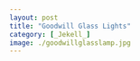 ```yaml
---
layout: post
title: "Goodwill Glass Lights"
category: [_Jekell_]
image: ./goodwillglasslamp.jpg
---
```

